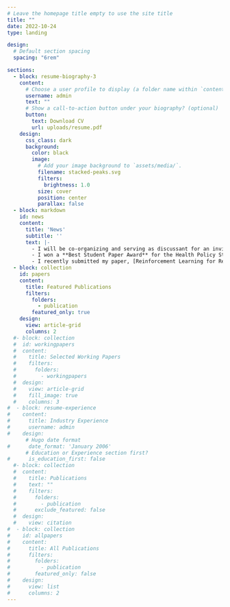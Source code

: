 ```yaml
---
# Leave the homepage title empty to use the site title
title: ""
date: 2022-10-24
type: landing

design:
  # Default section spacing
  spacing: "6rem"

sections:
  - block: resume-biography-3
    content:
      # Choose a user profile to display (a folder name within `content/authors/`)
      username: admin
      text: ""
      # Show a call-to-action button under your biography? (optional)
      button:
        text: Download CV
        url: uploads/resume.pdf
    design:
      css_class: dark
      background:
        color: black
        image:
          # Add your image background to `assets/media/`.
          filename: stacked-peaks.svg
          filters:
            brightness: 1.0
          size: cover
          position: center
          parallax: false
  - block: markdown
    id: news
    content:
      title: 'News'
      subtitle: ''
      text: |-
        - I will be co-organizing and serving as discussant for an invited session entitled **"Study designs for social networks at different stages of the experimental process"** at JSM in August.
        - I won a **Best Student Paper Award** for the Health Policy Statistics Section for my paper, **"Reinforcement Learning for Respondent-Driven Sampling"**. I will be presenting on this work in the HPSS invited session at JSM in August.
        - I recently submitted my paper, [Reinforcement Learning for Respondent-Driven Sampling](https://arxiv.org/abs/2501.01505)
  - block: collection
    id: papers
    content:
      title: Featured Publications
      filters:
        folders:
          - publication
        featured_only: true
    design:
      view: article-grid
      columns: 2
  #- block: collection
  #  id: workingpapers
  #  content:
  #    title: Selected Working Papers
  #    filters:
  #      folders:
  #        - workingpapers
  #  design:
  #    view: article-grid
  #    fill_image: true
  #    columns: 3
#  - block: resume-experience
#    content:
#      title: Industry Experience
#      username: admin
#    design:
      # Hugo date format
#      date_format: 'January 2006'
      # Education or Experience section first?
#      is_education_first: false
  #- block: collection
  #  content:
  #    title: Publications
  #    text: ""
  #    filters:
  #      folders:
  #        - publication
  #      exclude_featured: false
  #  design:
  #    view: citation
#  - block: collection
#    id: allpapers
#    content:
#      title: All Publications
#      filters:
#        folders:
#          - publication
#        featured_only: false
#    design:
#      view: list
#      columns: 2
---
```

